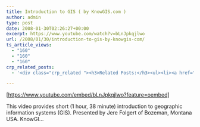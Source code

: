 ```yaml
---
title: Introduction to GIS ( by KnowGIS.com )
author: admin
type: post
date: 2008-01-30T02:26:27+00:00
excerpt: https://www.youtube.com/watch?v=bLnJpkqjlwo
url: /2008/01/30/introduction-to-gis-by-knowgis-com/
ts_article_views:
  - "160"
  - "160"
  - "160"
crp_related_posts:
  - '<div class="crp_related "><h3>Related Posts:</h3><ul><li><a href="https://scdhub.org/education/public-health/"    ><img src="https://scdhub.org/wp-content/plugins/contextual-related-posts/default.png" alt="Public Health" title="Public Health" width="150" height="150" class="crp_thumb crp_default" /><span class="crp_title">Public Health</span></a></li><li><a href="https://scdhub.org/2018/01/06/household-and-neighborhood-sanitation-infrastructures-excreta-wastewater-disposal-in-developing-countries/"    ><img src="https://scdhub.org/wp-content/plugins/contextual-related-posts/default.png" alt="Household and neighborhood Sanitation Infrastructures: Excreta, wastewater disposal in developing countries" title="Household and neighborhood Sanitation Infrastructures: Excreta, wastewater disposal in developing countries" width="150" height="150" class="crp_thumb crp_default" /><span class="crp_title">Household and neighborhood Sanitation&hellip;</span></a></li><li><a href="https://scdhub.org/2017/12/25/wastewater-treatment-and-biosolids-management/"    ><img src="https://scdhub.org/wp-content/uploads/2017/12/wastewater-treatment-and-biosoli-150x150.jpg" alt="Wastewater treatment and Biosolids management" title="Wastewater treatment and Biosolids management" width="150" height="150" class="crp_thumb crp_featured" /><span class="crp_title">Wastewater treatment and Biosolids management</span></a></li><li><a href="https://scdhub.org/2017/12/10/boiling-the-surest-way-to-purify-water/"    ><img src="https://scdhub.org/wp-content/uploads/2017/12/boiling-the-surest-way-to-purify-150x150.jpg" alt="Boiling, the surest way to purify water" title="Boiling, the surest way to purify water" width="150" height="150" class="crp_thumb crp_featured" /><span class="crp_title">Boiling, the surest way to purify water</span></a></li><li><a href="https://scdhub.org/2017/12/29/walking-in-sabinas-shoes-world-vision/"    ><img src="https://scdhub.org/wp-content/uploads/2017/12/walking-in-sabinas-shoes-world-v-150x150.jpg" alt="Walking in Sabinas Shoes &#8211; World Vision" title="Walking in Sabinas Shoes &#8211; World Vision" width="150" height="150" class="crp_thumb crp_featured" /><span class="crp_title">Walking in Sabinas Shoes &#8211; World Vision</span></a></li><li><a href="https://scdhub.org/ships-log/"    ><img src="https://scdhub.org/wp-content/uploads/2017/04/announcing-sustainable-community-development-hub-150x150.jpg" alt="SCD Hub digital infrastructure" title="SCD Hub digital infrastructure" width="150" height="150" class="crp_thumb crp_featured" /><span class="crp_title">SCD Hub digital infrastructure</span></a></li></ul><div class="crp_clear"></div></div>'

---
```

[https://www.youtube.com/embed/bLnJpkqjlwo?feature=oembed] 

This video provides short (1 hour, 38 minute) introduction to geographic information systems (GIS). Presented by Jere Folgert of Bozeman, Montana USA. KnowGI&#8230;